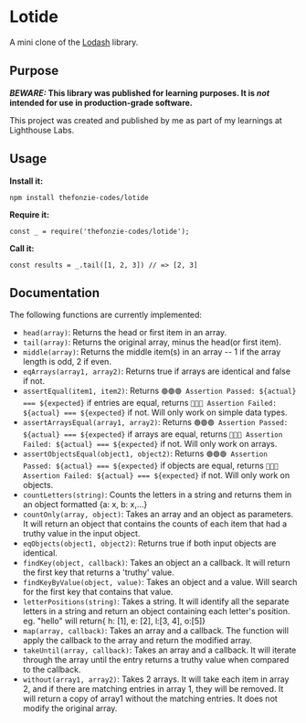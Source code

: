 # Lotide

A mini clone of the [Lodash](https://lodash.com) library.

## Purpose

**_BEWARE:_ This library was published for learning purposes. It is _not_ intended for use in production-grade software.**

This project was created and published by me as part of my learnings at Lighthouse Labs. 

## Usage

**Install it:**

`npm install thefonzie-codes/lotide`

**Require it:**

`const _ = require('thefonzie-codes/lotide');`

**Call it:**

`const results = _.tail([1, 2, 3]) // => [2, 3]`

## Documentation

The following functions are currently implemented:

* `head(array)`: Returns the head or first item in an array.
* `tail(array)`: Returns the original array, minus the head(or first item).
* `middle(array)`: Returns the middle item(s) in an array -- 1 if the array length is odd, 2 if even.
* `eqArrays(array1, array2)`: Returns true if arrays are identical and false if not.
* `assertEqual(item1, item2)`: Returns `🟢🟢🟢 Assertion Passed: ${actual} === ${expected}` if entries are equal, returns `🔴🔴🔴 Assertion Failed: ${actual} === ${expected}` if not.  Will only work on simple data types.
* `assertArraysEqual(array1, array2)`: Returns `🟢🟢🟢 Assertion Passed: ${actual} === ${expected}` if arrays are equal, returns `🔴🔴🔴 Assertion Failed: ${actual} === ${expected}` if not.  Will only work on arrays.
* `assertObjectsEqual(object1, object2)`: Returns `🟢🟢🟢 Assertion Passed: ${actual} === ${expected}` if objects are equal, returns `🔴🔴🔴 Assertion Failed: ${actual} === ${expected}` if not.  Will only work on objects.
* `countLetters(string)`: Counts the letters in a string and returns them in an object formatted {a: x, b: x,...}
* `countOnly(array, object)`: Takes an array and an object as parameters.  It will return an object that contains the counts of each item that had a truthy value in the input object.
* `eqObjects(object1, object2)`: Returns true if both input objects are identical. 
* `findKey(object, callback)`: Takes an object an a callback.  It will return the first key that returns a 'truthy' value.
* `findKeyByValue(object, value)`: Takes an object and a value. Will search for the first key that contains that value. 
* `letterPositions(string)`: Takes a string. It will identify all the separate letters in a string and return an object containing each letter's position. eg. "hello" will return{ h: [1], e: [2], l:[3, 4], o:[5]}
* `map(array, callback)`: Takes an array and a callback. The function will apply the callback to the array and return the modified array. 
* `takeUntil(array, callback)`: Takes an array and a callback.  It will iterate through the array until the entry returns a truthy value when compared to the callback. 
* `without(array1, array2)`: Takes 2 arrays. It will take each item in array 2, and if there are matching entries in array 1, they will be removed. It will return a copy of array1 without the matching entries.  It does not modify the original array.
